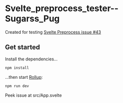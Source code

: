 # Svelte_preprocess_tester--Sugarss_Pug

Created for testing [Svelte Preprocess issue #43](https://github.com/kaisermann/svelte-preprocess/issues/127)

## Get started

Install the dependencies...

```bash
npm install
```

...then start [Rollup](https://rollupjs.org):

```bash
npm run dev
```
Peek issue at src/App.svelte